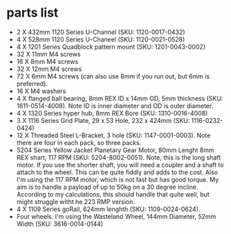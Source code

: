 # parts list

* 2 X 432mm 1120 Series U-Channel (SKU: 1120-0017-0432)
* 4 X 528mm 1120 Series U-Chaneel (SKU: 1120-0021-0528)
* 4 X 1201 Series Quadblock pattern mount (SKU: 1201-0043-0002)
* 32 X 11mm M4 screws
* 16 X 8mm M4 screws
* 32 X 12mm M4 screws
* 72 X 6mm M4 screws (can also use 8mm if you run out, but 6mm is preferred).
* 16 X M4 washers
* 4 X flanged ball bearing, 8mm REX ID x 14mm OD, 5mm thickness (SKU: 1611-0514-4008). Note ID is inner diameter and OD is outer diameter.
* 4 X 1320 Series hyper hub, 8mm REX Bore (SKU: 1310-0016-4008)
* 3 X 1116 Series Grid Plate, 29 x 53 Hole, 232 x 424mm (SKU: 1116-0232-0424)
* 12 X Threaded Steel L-Bracket, 3 hole (SKU: 1147-0001-0003). Note there are four in each pack, so three packs.
* 5204 Series Yellow  Jacket Planetary Gear Motor, 80mm Lenght 8mm REX shart, 117 RPM (SKU: 5204-8002-0051). Note, this is the long shaft motor. If you use the shorter shaft, you will need a coupler and a shaft to attach to the wheel. This can be quite fiddly and adds to the cost. Also I'm using the 117 RPM motor, which is not fast but has good torque. My aim is to handle a payload of up to 50kg on a 30 degree incline. According to my calculations, this should handle that quite well, but might struggle witht he 223 RMP version.
* 4 X 1109 Series goRail, 624mm lenghth (SKU: 1109-0024-0624). 
* Four wheels. I'm using the Wasteland Wheel, 144mm Diameter, 52mm Width (SKU: 3616-0014-0144)


